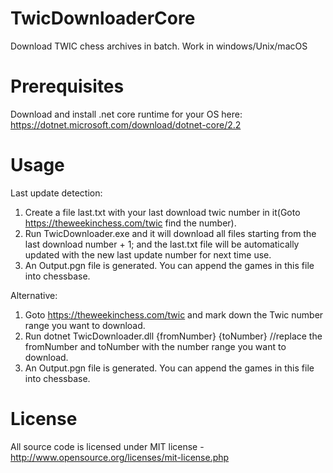 # TwicDownloaderCore
Download TWIC chess archives in batch. Work in windows/Unix/macOS

# Prerequisites
Download and install .net core runtime for your OS here: https://dotnet.microsoft.com/download/dotnet-core/2.2

# Usage
Last update detection:
1. Create a file last.txt with your last download twic number in it(Goto https://theweekinchess.com/twic find the number).
2. Run TwicDownloader.exe and it will download all files starting from the last download number + 1; and the last.txt file will be automatically updated with the new last update number for next time use.
3. An Output.pgn file is generated. You can append the games in this file into chessbase.

Alternative:
1. Goto https://theweekinchess.com/twic and mark down the Twic number range you want to download.
2. Run dotnet TwicDownloader.dll {fromNumber} {toNumber} //replace the fromNumber and toNumber with the number range you want to download.
3. An Output.pgn file is generated. You can append the games in this file into chessbase.
# License
All source code is licensed under MIT license - http://www.opensource.org/licenses/mit-license.php
